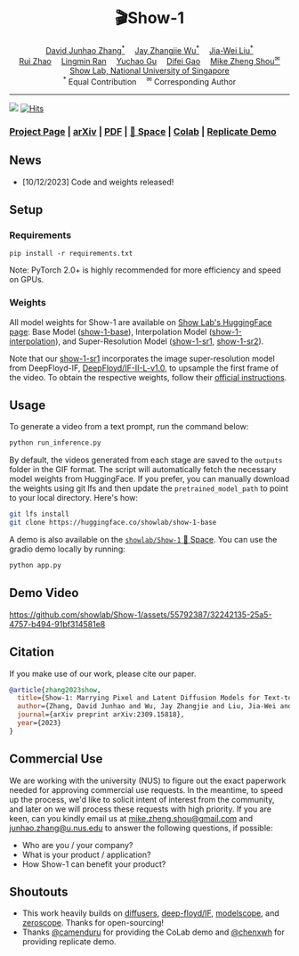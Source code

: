 <div align="center" width="100%">
<h1>🎬Show-1</h1>
</div>

<div>
<div align="center">
    <a href='https://junhaozhang98.github.io/' target='_blank'>David Junhao Zhang<sup>*</sup></a>&emsp;
    <a href='https://zhangjiewu.github.io/' target='_blank'>Jay Zhangjie Wu<sup>*</sup></a>&emsp;
    <a href='https://jia-wei-liu.github.io/' target='_blank'>Jia-Wei Liu<sup>*</sup></a>
    <br>
    <a href='https://ruizhaocv.github.io/' target='_blank'>Rui Zhao<sup></sup></a>&emsp;
    <a href='https://siacorplab.nus.edu.sg/people/ran-lingmin/' target='_blank'>Lingmin Ran<sup></sup></a>&emsp;
    <a href='https://ycgu.site/' target='_blank'>Yuchao Gu<sup></sup></a>&emsp;
    <a href='https://scholar.google.com/citations?user=No9OsocAAAAJ&hl=en' target='_blank'>Difei Gao<sup></sup></a>&emsp;
    <a href='https://sites.google.com/view/showlab/home?authuser=0' target='_blank'>Mike Zheng Shou<sup>&#x2709</sup></a>
</div>
<div>
<div align="center">
    <a href='https://sites.google.com/view/showlab/home?authuser=0' target='_blank'>Show Lab, National University of Singapore</a>
    </br>
    <sup>*</sup> Equal Contribution&emsp;
    <sup>&#x2709</sup> Corresponding Author
</div>

-----------------

![](https://img.shields.io/github/stars/showlab/Show-1?style=social)
[![Hits](https://hits.seeyoufarm.com/api/count/incr/badge.svg?url=https%3A%2F%2Fgithub.com%2Fshowlab%2FShow-1&count_bg=%2379C83D&title_bg=%23555555&icon=&icon_color=%23E7E7E7&title=hits&edge_flat=false)](https://hits.seeyoufarm.com)


### [Project Page](https://showlab.github.io/Show-1) | [arXiv](https://arxiv.org/abs/2309.15818) | [PDF](https://arxiv.org/abs/2309.15818) | [🤗 Space](https://huggingface.co/spaces/showlab/Show-1) | [Colab](https://colab.research.google.com/github/camenduru/Show-1-colab/blob/main/Show_1_steps_colab.ipynb) | [Replicate Demo](https://replicate.com/cjwbw/show-1) 


## News
- [10/12/2023] Code and weights released!

## Setup

### Requirements

```shell
pip install -r requirements.txt
```

Note: PyTorch 2.0+ is highly recommended for more efficiency and speed on GPUs. 


### Weights

All model weights for Show-1 are available on [Show Lab's HuggingFace page](https://huggingface.co/showlab): Base Model ([show-1-base](https://huggingface.co/showlab/show-1-base)), Interpolation Model ([show-1-interpolation](https://huggingface.co/showlab/show-1-interpolation)), and Super-Resolution Model ([show-1-sr1](https://huggingface.co/showlab/show-1-sr1), [show-1-sr2](https://huggingface.co/showlab/show-1-sr2)).

Note that our [show-1-sr1](https://huggingface.co/showlab/show-1-sr1) incorporates the image super-resolution model from DeepFloyd-IF, [DeepFloyd/IF-II-L-v1.0](https://huggingface.co/DeepFloyd/IF-II-L-v1.0), to upsample the first frame of the video. To obtain the respective weights, follow their [official instructions](https://huggingface.co/DeepFloyd/IF-II-L-v1.0).

## Usage 

To generate a video from a text prompt, run the command below:

```bash
python run_inference.py
```

By default, the videos generated from each stage are saved to the `outputs` folder in the GIF format. The script will automatically fetch the necessary model weights from HuggingFace. If you prefer, you can manually download the weights using git lfs and then update the `pretrained_model_path` to point to your local directory. Here's how:

```bash
git lfs install
git clone https://huggingface.co/showlab/show-1-base 
```

A demo is also available on the [`showlab/Show-1` 🤗 Space](https://huggingface.co/spaces/showlab/Show-1).
You can use the gradio demo locally by running:

```bash
python app.py
```


## Demo Video
https://github.com/showlab/Show-1/assets/55792387/32242135-25a5-4757-b494-91bf314581e8


## Citation
If you make use of our work, please cite our paper.
```bibtex
@article{zhang2023show,
  title={Show-1: Marrying Pixel and Latent Diffusion Models for Text-to-Video Generation},
  author={Zhang, David Junhao and Wu, Jay Zhangjie and Liu, Jia-Wei and Zhao, Rui and Ran, Lingmin and Gu, Yuchao and Gao, Difei and Shou, Mike Zheng},
  journal={arXiv preprint arXiv:2309.15818},
  year={2023}
}
```

## Commercial Use

We are working with the university (NUS) to figure out the exact paperwork needed for approving commercial use requests. In the meantime, to speed up the process, we'd like to solicit intent of interest from the community, and later on we will process these requests with high priority. If you are keen, can you kindly email us at mike.zheng.shou@gmail.com and junhao.zhang@u.nus.edu to answer the following questions, if possible:
- Who are you / your company?
- What is your product / application?
- How Show-1 can benefit your product?

## Shoutouts

- This work heavily builds on [diffusers](https://github.com/huggingface/diffusers), [deep-floyd/IF](https://github.com/deep-floyd/IF), [modelscope](https://huggingface.co/damo-vilab/modelscope-damo-text-to-video-synthesis), and [zeroscope](https://huggingface.co/cerspense/zeroscope_v2_576w). Thanks for open-sourcing!
- Thanks [@camenduru](https://github.com/camenduru) for providing the CoLab demo and [@chenxwh](https://github.com/chenxwh) for providing replicate demo.


